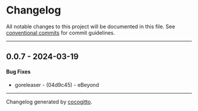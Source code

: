 # Changelog
All notable changes to this project will be documented in this file. See [conventional commits](https://www.conventionalcommits.org/) for commit guidelines.

- - -
## 0.0.7 - 2024-03-19
#### Bug Fixes
- goreleaser - (04d9c45) - eBeyond

- - -

Changelog generated by [cocogitto](https://github.com/cocogitto/cocogitto).